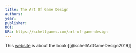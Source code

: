 ```yaml
---
title: The Art Of Game Design
authors: 
year: 
publisher: 
DOI: 
URL: https://schellgames.com/art-of-game-design
---
```


This [website](https://schellgames.com/art-of-game-design) is about the book:[[@schellArtGameDesign2019]]

